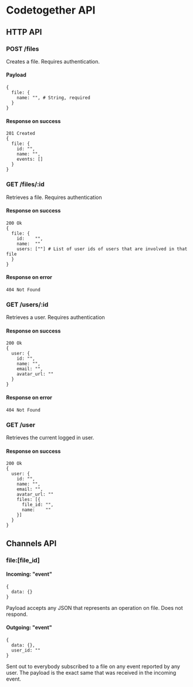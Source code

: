 # Codetogether API

## HTTP API

### POST /files

Creates a file. Requires authentication.

#### Payload
```
{
  file: {
    name: "", # String, required
  }
}
```

#### Response on success
```
201 Created
{
  file: {
    id: "",
    name: "",
    events: []
  }
}
```

### GET /files/:id

Retrieves a file. Requires authentication

#### Response on success
```
200 Ok
{
  file: {
    id:    "",
    name:  ""
    users: [""] # List of user ids of users that are involved in that file
  }
}
```

#### Response on error
```
404 Not Found
```

### GET /users/:id

Retrieves a user. Requires authentication

#### Response on success
```
200 Ok
{
  user: {
    id: "",
    name: "",
    email: "",
    avatar_url: ""
  }
}
```

#### Response on error
```
404 Not Found
```

### GET /user

Retrieves the current logged in user.

#### Response on success
```
200 Ok
{
  user: {
    id: "",
    name: "",
    email: "",
    avatar_url: ""
    files: [{
      file_id: "",
      name:    ""
    }]
  }
}
```

## Channels API

### file:[file_id]

#### Incoming: "event"

```
{
  data: {}
}
```

Payload accepts any JSON that represents an operation on file.
Does not respond.

#### Outgoing: "event"

```
{
  data: {},
  user_id: ""
}
```

Sent out to everybody subscribed to a file on any event reported by any user.
The payload is the exact same that was received in the incoming event.

